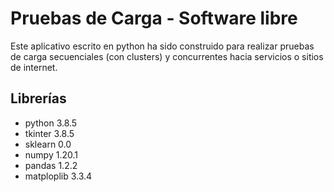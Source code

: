 # Pruebas de Carga - Software libre

Este aplicativo escrito en python ha sido construido para realizar pruebas de carga secuenciales (con clusters) y concurrentes hacia servicios o sitios de internet.

## Librerías
- python 3.8.5
- tkinter 3.8.5
- sklearn 0.0
- numpy 1.20.1
- pandas 1.2.2
- matploplib 3.3.4